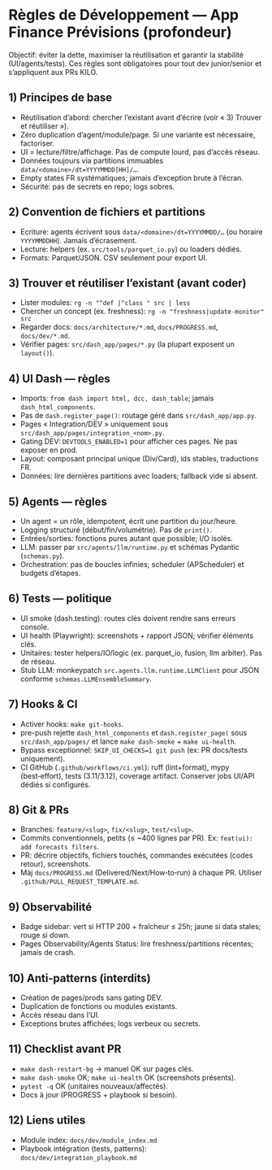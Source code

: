 # Règles de Développement — App Finance Prévisions (profondeur)

Objectif: éviter la dette, maximiser la réutilisation et garantir la stabilité (UI/agents/tests). Ces règles sont obligatoires pour tout dev junior/senior et s’appliquent aux PRs KILO.

## 1) Principes de base
- Réutilisation d’abord: chercher l’existant avant d’écrire (voir « 3) Trouver et réutiliser »).
- Zéro duplication d’agent/module/page. Si une variante est nécessaire, factoriser.
- UI = lecture/filtre/affichage. Pas de compute lourd, pas d’accès réseau.
- Données toujours via partitions immuables `data/<domaine>/dt=YYYYMMDD[HH]/…`.
- Empty states FR systématiques; jamais d’exception brute à l’écran.
- Sécurité: pas de secrets en repo; logs sobres.

## 2) Convention de fichiers et partitions
- Ecriture: agents écrivent sous `data/<domaine>/dt=YYYYMMDD/…` (ou horaire `YYYYMMDDHH`). Jamais d’écrasement.
- Lecture: helpers (ex. `src/tools/parquet_io.py`) ou loaders dédiés.
- Formats: Parquet/JSON. CSV seulement pour export UI.

## 3) Trouver et réutiliser l’existant (avant coder)
- Lister modules: `rg -n "^def |^class " src | less`
- Chercher un concept (ex. freshness): `rg -n "freshness|update-monitor" src`
- Regarder docs: `docs/architecture/*.md`, `docs/PROGRESS.md`, `docs/dev/*.md`.
- Vérifier pages: `src/dash_app/pages/*.py` (la plupart exposent un `layout()`).

## 4) UI Dash — règles
- Imports: `from dash import html, dcc, dash_table`; jamais `dash_html_components`.
- Pas de `dash.register_page()`: routage géré dans `src/dash_app/app.py`.
- Pages « Integration/DEV » uniquement sous `src/dash_app/pages/integration_<nom>.py`.
- Gating DEV: `DEVTOOLS_ENABLED=1` pour afficher ces pages. Ne pas exposer en prod.
- Layout: composant principal unique (Div/Card), ids stables, traductions FR.
- Données: lire dernières partitions avec loaders; fallback vide si absent.

## 5) Agents — règles
- Un agent = un rôle, idempotent, écrit une partition du jour/heure.
- Logging structuré (début/fin/volumétrie). Pas de `print()`.
- Entrées/sorties: fonctions pures autant que possible; I/O isolés.
- LLM: passer par `src/agents/llm/runtime.py` et schémas Pydantic (`schemas.py`).
- Orchestration: pas de boucles infinies; scheduler (APScheduler) et budgets d’étapes.

## 6) Tests — politique
- UI smoke (dash.testing): routes clés doivent rendre sans erreurs console.
- UI health (Playwright): screenshots + rapport JSON; vérifier éléments clés.
- Unitaires: tester helpers/IO/logic (ex. parquet_io, fusion, llm arbiter). Pas de réseau.
- Stub LLM: monkeypatch `src.agents.llm.runtime.LLMClient` pour JSON conforme `schemas.LLMEnsembleSummary`.

## 7) Hooks & CI
- Activer hooks: `make git-hooks`.
- pre-push rejette `dash_html_components` et `dash.register_page(` sous `src/dash_app/pages/` et lance `make dash-smoke` + `make ui-health`.
- Bypass exceptionnel: `SKIP_UI_CHECKS=1 git push` (ex: PR docs/tests uniquement).
- CI GitHub (`.github/workflows/ci.yml`): ruff (lint+format), mypy (best‑effort), tests (3.11/3.12), coverage artifact. Conserver jobs UI/API dédiés si configurés.

## 8) Git & PRs
- Branches: `feature/<slug>`, `fix/<slug>`, `test/<slug>`.
- Commits conventionnels, petits (≤ ~400 lignes par PR). Ex: `feat(ui): add forecasts filters`.
- PR: décrire objectifs, fichiers touchés, commandes exécutées (codes retour), screenshots.
- Màj `docs/PROGRESS.md` (Delivered/Next/How‑to‑run) à chaque PR. Utiliser `.github/PULL_REQUEST_TEMPLATE.md`.

## 9) Observabilité
- Badge sidebar: vert si HTTP 200 + fraîcheur ≤ 25h; jaune si data stales; rouge si down.
- Pages Observability/Agents Status: lire freshness/partitions récentes; jamais de crash.

## 10) Anti‑patterns (interdits)
- Création de pages/prods sans gating DEV.
- Duplication de fonctions ou modules existants.
- Accès réseau dans l’UI.
- Exceptions brutes affichées; logs verbeux ou secrets.

## 11) Checklist avant PR
- `make dash-restart-bg` → manuel OK sur pages clés.
- `make dash-smoke` OK; `make ui-health` OK (screenshots présents).
- `pytest -q` OK (unitaires nouveaux/affectés).
- Docs à jour (PROGRESS + playbook si besoin).

## 12) Liens utiles
- Module index: `docs/dev/module_index.md`
- Playbook intégration (tests, patterns): `docs/dev/integration_playbook.md`
